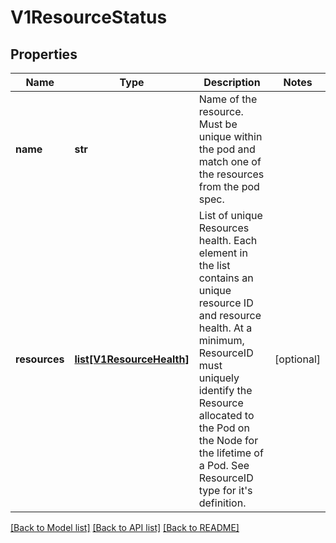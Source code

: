 # V1ResourceStatus


## Properties
Name | Type | Description | Notes
------------ | ------------- | ------------- | -------------
**name** | **str** | Name of the resource. Must be unique within the pod and match one of the resources from the pod spec. | 
**resources** | [**list[V1ResourceHealth]**](V1ResourceHealth.md) | List of unique Resources health. Each element in the list contains an unique resource ID and resource health. At a minimum, ResourceID must uniquely identify the Resource allocated to the Pod on the Node for the lifetime of a Pod. See ResourceID type for it&#39;s definition. | [optional] 

[[Back to Model list]](../README.md#documentation-for-models) [[Back to API list]](../README.md#documentation-for-api-endpoints) [[Back to README]](../README.md)


